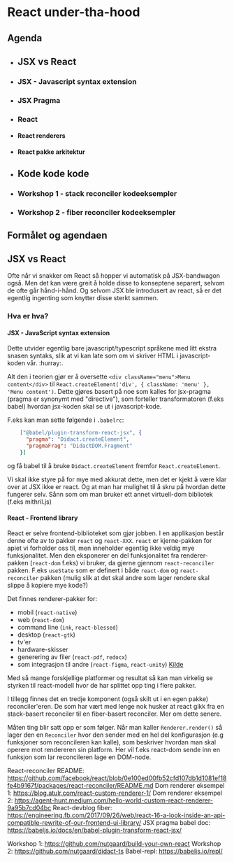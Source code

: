 # React under-tha-hood

## Agenda
* ## JSX vs React
* ### JSX - Javascript syntax extension
* ### JSX Pragma
* ### React
* #### React renderers
* #### React pakke arkitektur
* ## Kode kode kode
* ### Workshop 1 - stack reconciler kodeeksempler
* ### Workshop 2 - fiber reconciler kodeeksempler

## Formålet og agendaen


## JSX vs React
Ofte når vi snakker om React så hopper vi automatisk på JSX-bandwagon også.
Men det kan være greit å holde disse to konseptene separert, selvom de ofte går hånd-i-hånd.
Og selvom JSX ble introdusert av react, så er det egentlig ingenting som knytter disse sterkt sammen.

### Hva er hva?

#### JSX - JavaScript syntax extension
Dette utvider egentlig bare javascript/typescript språkene med litt ekstra snasen syntaks, slik at vi kan late som om vi skriver HTML i javascript-koden vår. :hurray:.

Alt den i teorien gjør er å oversette `<div className="menu">Menu content</div>` til `React.createElement('div', { className: 'menu' }, 'Menu content')`.
Dette gjøres basert på noe som kalles for jsx-pragma (pragma er synonymt med "directive"), som forteller transformatoren (f.eks babel) hvordan jsx-koden skal se ut i javascript-kode.

F.eks kan man sette følgende i `.babelrc`:
```json
    ["@babel/plugin-transform-react-jsx", {
      "pragma": "Didact.createElement",
      "pragmaFrag": "DidactDOM.Fragment"
    }]
```
og få babel til å bruke `Didact.createElement` fremfor `React.createElement`.

Vi skal ikke styre på for mye med akkurat dette, men det er kjekt å være klar over at JSX ikke er react.
Og at man har mulighet til å skru på hvordan dette fungerer selv. Sånn som om man bruker ett annet virtuell-dom bibliotek (f.eks mithril.js)

#### React - Frontend library
React er selve frontend-biblioteket som gjør jobben. I en applikasjon består denne ofte av to pakker `react` og `react-XXX`.
`react` er kjerne-pakken for apiet vi forholder oss til, men inneholder egentlig ikke veldig mye funksjonalitet.
Men den eksponerer en del funksjonalitet fra renderer-pakken (`react-dom` f.eks) vi bruker, da gjerne gjennom `react-reconciler` pakken.
F.eks `useState` som er definert i både `react-dom` og `react-reconciler` pakken (mulig slik at det skal andre som lager rendere skal slippe å kopiere mye kode?)


Det finnes renderer-pakker for:
* mobil (`react-native`)
* web (`react-dom`)
* command line (`ink`, `react-blessed`)
* desktop (`react-gtk`)
* tv'er
* hardware-skisser
* generering av filer (`react-pdf`, `redocx`)
* som integrasjon til andre (`react-figma`, `react-unity`)
  [Kilde](https://github.com/chentsulin/awesome-react-renderer)

Med så mange forskjellige platformer og resultat så kan man virkelig se styrken til react-modell hvor de har splittet opp ting i flere pakker.

I tillegg finnes det en tredje komponent (også skilt ut i en egen pakke) reconciler'eren.
De som har vært med lenge nok husker at react gikk fra en stack-basert reconciler til en fiber-basert reconciler. Mer om dette senere.

Måten ting blir satt opp er som følger.
Når man kaller `Renderer.render()` så lager den en `Reconciler` hvor den sender med en hel del konfigurasjon (e.g funksjoner som reconcileren kan kalle),
som beskriver hvordan man skal operere mot rendereren sin platform. Her vil f.eks react-dom sende inn en funksjon som lar reconcileren lage en DOM-node.

React-reconciler README: https://github.com/facebook/react/blob/0e100ed00fb52cfd107db1d1081ef18fe4b9167f/packages/react-reconciler/README.md
Dom renderer eksempel 1: https://blog.atulr.com/react-custom-renderer-1/
Dom renderer eksempel 2: https://agent-hunt.medium.com/hello-world-custom-react-renderer-9a95b7cd04bc
React-devblog fiber: https://engineering.fb.com/2017/09/26/web/react-16-a-look-inside-an-api-compatible-rewrite-of-our-frontend-ui-library/
JSX pragma babel doc: https://babeljs.io/docs/en/babel-plugin-transform-react-jsx/


Workshop 1: https://github.com/nutgaard/build-your-own-react
Workshop 2: https://github.com/nutgaard/didact-ts
Babel-repl: https://babeljs.io/repl/